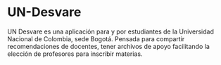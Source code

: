 # UN-Desvare
UN Desvare es una aplicación para y por estudiantes de la Universidad Nacional de Colombia, sede Bogotá. Pensada para compartir recomendaciones de docentes, tener archivos de apoyo facilitando la elección de profesores para inscribir materias.
